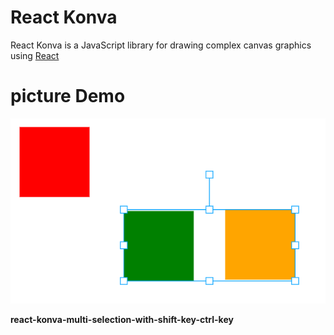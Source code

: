 # React Konva

React Konva is a JavaScript library for drawing complex canvas graphics using [React](https://reactjs.org/)

# picture Demo

![Demo](./img.png)

**react-konva-multi-selection-with-shift-key-ctrl-key**
